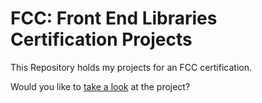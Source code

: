 # FCC: Front End Libraries Certification Projects

This Repository holds my projects for an FCC certification.

Would you like to [take a look](https://fcc-front-end-libraries.web.app/) at the project?